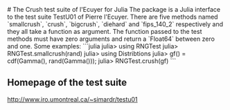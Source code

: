 <a name="banner"/>
# The Crush test suite of l'Ecuyer for Julia
The package is a Julia interface to the test suite TestU01 of Pierre l'Ecuyer. There are five methods named `smallcrush`, `crush`, `bigcrush`, `diehard` and `fips_140_2` respectively and they all take a function as argument. The function passed to the test methods must have zero arguments and return a `Float64` between zero and one. Some examples:
```julia
julia> using RNGTest
julia> RNGTest.smallcrush(rand)
julia> using Distribtions
julia> gf() = cdf(Gamma(), rand(Gamma()));
julia> RNGTest.crush(gf)
```

## Homepage of the test suite
http://www.iro.umontreal.ca/~simardr/testu01
